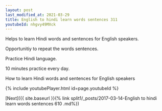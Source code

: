 ```yaml
---
layout: post
last_modified_at: 2021-03-29
title: English to hindi learn words sentences 311 
youtubeId: nhgvy49MXck
---
```

 
 
Helps to learn Hindi words and sentences for English speakers.

Opportunitiy to repeat the words sentences. 

Practice Hindi language. 
 
10 minutes practice every day. 
 
How to learn Hindi words and sentences for English speakers 
 
{% include youtubePlayer.html id=page.youtubeId %}
 
 
[Next]({{ site.baseurl }}{% link  split1/_posts/2017-03-14-English to hindi learn words sentences 610 .md%})
 
